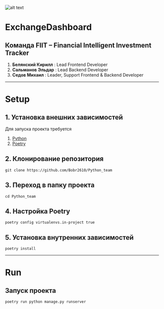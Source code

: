 ![alt text](https://github.com/Bobr2610/Python_team/blob/main/Logo.png?raw=true)
# ExchangeDashboard
## Команда FIIT – Financial Intelligent Investment Tracker
1. **Белянский Кирилл** : Lead Frontend Developer
2. **Сальманов Эльдар** : Lead Backend Developer
3. **Седов Михаил**     : Leader, Support Frontend & Backend Developer
---

# Setup

## 1. Установка внешних зависимостей

Для запуска проекта требуется
1. [Python](https://www.python.org/)
2. [Poetry](https://python-poetry.org/)

## 2. Клонирование репозитория
```shell
git clone https://github.com/Bobr2610/Python_team
```

## 3. Переход в папку проекта
```shell
cd Python_team
```

## 4. Настройка Poetry
```shell
poetry config virtualenvs.in-project true
```

## 5. Установка внутренних зависимостей
```shell
poetry install
```

---

# Run

## Запуск проекта
```shell
poetry run python manage.py runserver
```
